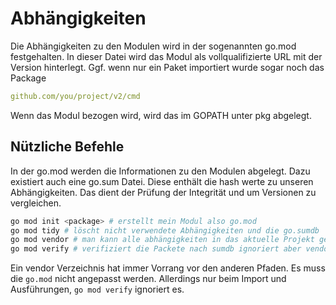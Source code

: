 # Abhängigkeiten

Die Abhängigkeiten zu den Modulen wird in der sogenannten go.mod festgehalten.
In dieser Datei wird das Modul als vollqualifizierte URL mit der Version
hinterlegt. Ggf. wenn nur ein Paket importiert wurde sogar noch das Package

```yaml
github.com/you/project/v2/cmd
```

Wenn das Modul bezogen wird, wird das im GOPATH unter pkg abgelegt.

## Nützliche Befehle

In der go.mod werden die Informationen zu den Modulen abgelegt. Dazu existiert
auch eine go.sum Datei. Diese enthält die hash werte zu unseren Abhängigkeiten.
Das dient der Prüfung der Integrität und um Versionen zu vergleichen.

```bash
go mod init <package> # erstellt mein Modul also go.mod
go mod tidy # löscht nicht verwendete Abhängigkeiten und die go.sumdb
go mod vendor # man kann alle abhängigkeiten in das aktuelle Projekt geladen. In ein "vendor" Verzeichnis
go mod verify # verifiziert die Packete nach sumdb ignoriert aber vendor
```

Ein vendor Verzeichnis hat immer Vorrang vor den anderen Pfaden. Es muss die
`go.mod` nicht angepasst werden. Allerdings nur beim Import und Ausführungen,
`go mod verify` ignoriert es.
